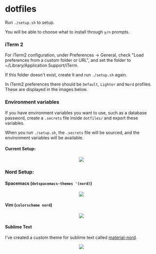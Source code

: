 # dotfiles

Run `./setup.sh` to setup.

You will be able to choose what to install through `y/n` prompts.

### iTerm 2

For iTerm2 configuration, under Preferences -> General, check "Load preferences from a custom folder or URL", and set the folder to ~/Library/Application Support/iTerm.

If this folder doesn't exist, create it and run `./setup.sh` again.

In iTerm2 preferences there should be `Default`, `Lighter` and `Nord` profiles. These are displayed in the images below.

### Environment variables

If you have environment variables you want to use, such as a database password, create a `.secrets` file inside `dotfiles/` and export these variables.

When you run `./setup.sh`, the `.secrets` file will be sourced, and the environment variables will be available.

#### Current Setup:

<div style="text-align:center">
  <img src="https://i.imgur.com/td4QJO1.jpg">
</div>

### Nord Setup:

#### Spacemacs (`dotspacemacs-themes '(nord)`)

<div style="text-align:center">
  <img src="https://i.imgur.com/sz4Mvvb.png">
</div>

#### Vim (`colorscheme nord`)

<div style="text-align:center">
  <img src="https://i.imgur.com/6AwricJ.png">
</div>

#### Sublime Text

I've created a custom theme for sublime text called [material-nord](https://github.com/lukakerr/material-nord).

<div style="text-align:center">
  <img src="https://i.imgur.com/0dnXiui.png">
</div>